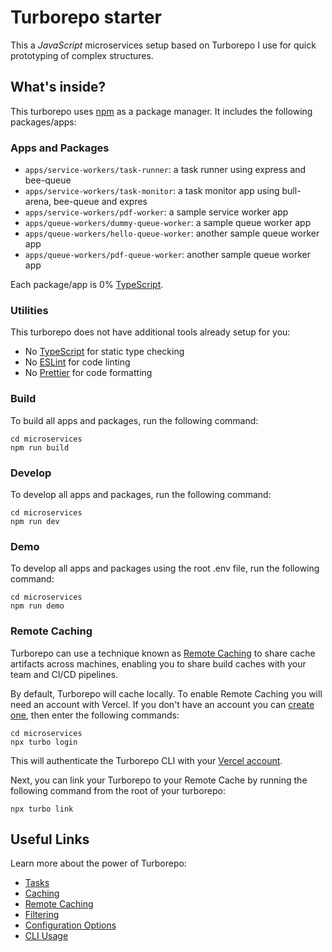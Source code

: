 # Turborepo starter

This a *JavaScript* microservices setup based on Turborepo I use for quick prototyping of complex structures.

## What's inside?

This turborepo uses [npm](https://www.npmjs.com/) as a package manager. It includes the following packages/apps:

### Apps and Packages

- `apps/service-workers/task-runner`: a task runner using express and bee-queue
- `apps/service-workers/task-monitor`: a task monitor app using bull-arena, bee-queue and expres
- `apps/service-workers/pdf-worker`: a sample service worker app
- `apps/queue-workers/dummy-queue-worker`: a sample queue worker app
- `apps/queue-workers/hello-queue-worker`: another sample queue worker app
- `apps/queue-workers/pdf-queue-worker`: another sample queue worker app

Each package/app is 0% [TypeScript](https://www.typescriptlang.org/).

### Utilities

This turborepo does not have additional tools already setup for you:

- No [TypeScript](https://www.typescriptlang.org/) for static type checking
- No [ESLint](https://eslint.org/) for code linting
- No [Prettier](https://prettier.io) for code formatting

### Build

To build all apps and packages, run the following command:

```
cd microservices
npm run build
```

### Develop

To develop all apps and packages, run the following command:

```
cd microservices
npm run dev
```

### Demo

To develop all apps and packages using the root .env file, run the following command:

```
cd microservices
npm run demo
```

### Remote Caching

Turborepo can use a technique known as [Remote Caching](https://turbo.build/repo/docs/core-concepts/remote-caching) to share cache artifacts across machines, enabling you to share build caches with your team and CI/CD pipelines.

By default, Turborepo will cache locally. To enable Remote Caching you will need an account with Vercel. If you don't have an account you can [create one](https://vercel.com/signup), then enter the following commands:

```
cd microservices
npx turbo login
```

This will authenticate the Turborepo CLI with your [Vercel account](https://vercel.com/docs/concepts/personal-accounts/overview).

Next, you can link your Turborepo to your Remote Cache by running the following command from the root of your turborepo:

```
npx turbo link
```

## Useful Links

Learn more about the power of Turborepo:

- [Tasks](https://turbo.build/repo/docs/core-concepts/monorepos/running-tasks)
- [Caching](https://turbo.build/repo/docs/core-concepts/caching)
- [Remote Caching](https://turbo.build/repo/docs/core-concepts/remote-caching)
- [Filtering](https://turbo.build/repo/docs/core-concepts/monorepos/filtering)
- [Configuration Options](https://turbo.build/repo/docs/reference/configuration)
- [CLI Usage](https://turbo.build/repo/docs/reference/command-line-reference)
